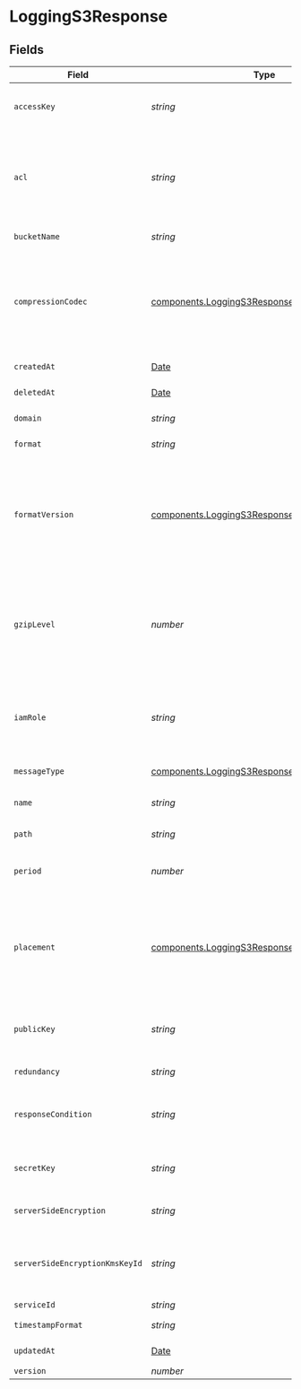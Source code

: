 # LoggingS3Response


## Fields

| Field                                                                                                                                                                                                                                                                            | Type                                                                                                                                                                                                                                                                             | Required                                                                                                                                                                                                                                                                         | Description                                                                                                                                                                                                                                                                      | Example                                                                                                                                                                                                                                                                          |
| -------------------------------------------------------------------------------------------------------------------------------------------------------------------------------------------------------------------------------------------------------------------------------- | -------------------------------------------------------------------------------------------------------------------------------------------------------------------------------------------------------------------------------------------------------------------------------- | -------------------------------------------------------------------------------------------------------------------------------------------------------------------------------------------------------------------------------------------------------------------------------- | -------------------------------------------------------------------------------------------------------------------------------------------------------------------------------------------------------------------------------------------------------------------------------- | -------------------------------------------------------------------------------------------------------------------------------------------------------------------------------------------------------------------------------------------------------------------------------- |
| `accessKey`                                                                                                                                                                                                                                                                      | *string*                                                                                                                                                                                                                                                                         | :heavy_minus_sign:                                                                                                                                                                                                                                                               | The access key for your S3 account. Not required if `iam_role` is provided.                                                                                                                                                                                                      |                                                                                                                                                                                                                                                                                  |
| `acl`                                                                                                                                                                                                                                                                            | *string*                                                                                                                                                                                                                                                                         | :heavy_minus_sign:                                                                                                                                                                                                                                                               | The access control list (ACL) specific request header. See the AWS documentation for [Access Control List (ACL) Specific Request Headers](https://docs.aws.amazon.com/AmazonS3/latest/API/mpUploadInitiate.html#initiate-mpu-acl-specific-request-headers) for more information. |                                                                                                                                                                                                                                                                                  |
| `bucketName`                                                                                                                                                                                                                                                                     | *string*                                                                                                                                                                                                                                                                         | :heavy_minus_sign:                                                                                                                                                                                                                                                               | The bucket name for S3 account.                                                                                                                                                                                                                                                  |                                                                                                                                                                                                                                                                                  |
| `compressionCodec`                                                                                                                                                                                                                                                               | [components.LoggingS3ResponseCompressionCodec](../../models/shared/loggings3responsecompressioncodec.md)                                                                                                                                                                         | :heavy_minus_sign:                                                                                                                                                                                                                                                               | The codec used for compressing your logs. Valid values are `zstd`, `snappy`, and `gzip`. Specifying both `compression_codec` and `gzip_level` in the same API request will result in an error.                                                                                   |                                                                                                                                                                                                                                                                                  |
| `createdAt`                                                                                                                                                                                                                                                                      | [Date](https://developer.mozilla.org/en-US/docs/Web/JavaScript/Reference/Global_Objects/Date)                                                                                                                                                                                    | :heavy_minus_sign:                                                                                                                                                                                                                                                               | Date and time in ISO 8601 format.                                                                                                                                                                                                                                                | 2020-04-09T18:14:30Z                                                                                                                                                                                                                                                             |
| `deletedAt`                                                                                                                                                                                                                                                                      | [Date](https://developer.mozilla.org/en-US/docs/Web/JavaScript/Reference/Global_Objects/Date)                                                                                                                                                                                    | :heavy_minus_sign:                                                                                                                                                                                                                                                               | Date and time in ISO 8601 format.                                                                                                                                                                                                                                                | 2020-04-09T18:14:30Z                                                                                                                                                                                                                                                             |
| `domain`                                                                                                                                                                                                                                                                         | *string*                                                                                                                                                                                                                                                                         | :heavy_minus_sign:                                                                                                                                                                                                                                                               | The domain of the Amazon S3 endpoint.                                                                                                                                                                                                                                            |                                                                                                                                                                                                                                                                                  |
| `format`                                                                                                                                                                                                                                                                         | *string*                                                                                                                                                                                                                                                                         | :heavy_minus_sign:                                                                                                                                                                                                                                                               | A Fastly [log format string](https://docs.fastly.com/en/guides/custom-log-formats).                                                                                                                                                                                              | %h %l %u %t "%r" %&gt;s %b                                                                                                                                                                                                                                                       |
| `formatVersion`                                                                                                                                                                                                                                                                  | [components.LoggingS3ResponseFormatVersion](../../models/shared/loggings3responseformatversion.md)                                                                                                                                                                               | :heavy_minus_sign:                                                                                                                                                                                                                                                               | The version of the custom logging format used for the configured endpoint. The logging call gets placed by default in `vcl_log` if `format_version` is set to `2` and in `vcl_deliver` if `format_version` is set to `1`.<br/>                                                   | 2                                                                                                                                                                                                                                                                                |
| `gzipLevel`                                                                                                                                                                                                                                                                      | *number*                                                                                                                                                                                                                                                                         | :heavy_minus_sign:                                                                                                                                                                                                                                                               | The level of gzip encoding when sending logs (default `0`, no compression). Specifying both `compression_codec` and `gzip_level` in the same API request will result in an error.                                                                                                | 0                                                                                                                                                                                                                                                                                |
| `iamRole`                                                                                                                                                                                                                                                                        | *string*                                                                                                                                                                                                                                                                         | :heavy_minus_sign:                                                                                                                                                                                                                                                               | The Amazon Resource Name (ARN) for the IAM role granting Fastly access to S3. Not required if `access_key` and `secret_key` are provided.                                                                                                                                        |                                                                                                                                                                                                                                                                                  |
| `messageType`                                                                                                                                                                                                                                                                    | [components.LoggingS3ResponseMessageType](../../models/shared/loggings3responsemessagetype.md)                                                                                                                                                                                   | :heavy_minus_sign:                                                                                                                                                                                                                                                               | How the message should be formatted.                                                                                                                                                                                                                                             | classic                                                                                                                                                                                                                                                                          |
| `name`                                                                                                                                                                                                                                                                           | *string*                                                                                                                                                                                                                                                                         | :heavy_minus_sign:                                                                                                                                                                                                                                                               | The name for the real-time logging configuration.                                                                                                                                                                                                                                | test-log-endpoint                                                                                                                                                                                                                                                                |
| `path`                                                                                                                                                                                                                                                                           | *string*                                                                                                                                                                                                                                                                         | :heavy_minus_sign:                                                                                                                                                                                                                                                               | The path to upload logs to.                                                                                                                                                                                                                                                      |                                                                                                                                                                                                                                                                                  |
| `period`                                                                                                                                                                                                                                                                         | *number*                                                                                                                                                                                                                                                                         | :heavy_minus_sign:                                                                                                                                                                                                                                                               | How frequently log files are finalized so they can be available for reading (in seconds).                                                                                                                                                                                        | 3600                                                                                                                                                                                                                                                                             |
| `placement`                                                                                                                                                                                                                                                                      | [components.LoggingS3ResponsePlacement](../../models/shared/loggings3responseplacement.md)                                                                                                                                                                                       | :heavy_minus_sign:                                                                                                                                                                                                                                                               | Where in the generated VCL the logging call should be placed. If not set, endpoints with `format_version` of 2 are placed in `vcl_log` and those with `format_version` of 1 are placed in `vcl_deliver`.<br/>                                                                    | null                                                                                                                                                                                                                                                                             |
| `publicKey`                                                                                                                                                                                                                                                                      | *string*                                                                                                                                                                                                                                                                         | :heavy_minus_sign:                                                                                                                                                                                                                                                               | A PGP public key that Fastly will use to encrypt your log files before writing them to disk.                                                                                                                                                                                     | -----BEGIN PRIVATE KEY-----<br/>...<br/>-----END PRIVATE KEY-----<br/>                                                                                                                                                                                                           |
| `redundancy`                                                                                                                                                                                                                                                                     | *string*                                                                                                                                                                                                                                                                         | :heavy_minus_sign:                                                                                                                                                                                                                                                               | The S3 redundancy level.                                                                                                                                                                                                                                                         |                                                                                                                                                                                                                                                                                  |
| `responseCondition`                                                                                                                                                                                                                                                              | *string*                                                                                                                                                                                                                                                                         | :heavy_minus_sign:                                                                                                                                                                                                                                                               | The name of an existing condition in the configured endpoint, or leave blank to always execute.                                                                                                                                                                                  | null                                                                                                                                                                                                                                                                             |
| `secretKey`                                                                                                                                                                                                                                                                      | *string*                                                                                                                                                                                                                                                                         | :heavy_minus_sign:                                                                                                                                                                                                                                                               | The secret key for your S3 account. Not required if `iam_role` is provided.                                                                                                                                                                                                      |                                                                                                                                                                                                                                                                                  |
| `serverSideEncryption`                                                                                                                                                                                                                                                           | *string*                                                                                                                                                                                                                                                                         | :heavy_minus_sign:                                                                                                                                                                                                                                                               | Set this to `AES256` or `aws:kms` to enable S3 Server Side Encryption.                                                                                                                                                                                                           |                                                                                                                                                                                                                                                                                  |
| `serverSideEncryptionKmsKeyId`                                                                                                                                                                                                                                                   | *string*                                                                                                                                                                                                                                                                         | :heavy_minus_sign:                                                                                                                                                                                                                                                               | Optional server-side KMS Key Id. Must be set if `server_side_encryption` is set to `aws:kms` or `AES256`.                                                                                                                                                                        |                                                                                                                                                                                                                                                                                  |
| `serviceId`                                                                                                                                                                                                                                                                      | *string*                                                                                                                                                                                                                                                                         | :heavy_minus_sign:                                                                                                                                                                                                                                                               | N/A                                                                                                                                                                                                                                                                              | SU1Z0isxPaozGVKXdv0eY                                                                                                                                                                                                                                                            |
| `timestampFormat`                                                                                                                                                                                                                                                                | *string*                                                                                                                                                                                                                                                                         | :heavy_minus_sign:                                                                                                                                                                                                                                                               | A timestamp format                                                                                                                                                                                                                                                               | %Y-%m-%dT%H:%M:%S.000                                                                                                                                                                                                                                                            |
| `updatedAt`                                                                                                                                                                                                                                                                      | [Date](https://developer.mozilla.org/en-US/docs/Web/JavaScript/Reference/Global_Objects/Date)                                                                                                                                                                                    | :heavy_minus_sign:                                                                                                                                                                                                                                                               | Date and time in ISO 8601 format.                                                                                                                                                                                                                                                | 2020-04-09T18:14:30Z                                                                                                                                                                                                                                                             |
| `version`                                                                                                                                                                                                                                                                        | *number*                                                                                                                                                                                                                                                                         | :heavy_minus_sign:                                                                                                                                                                                                                                                               | N/A                                                                                                                                                                                                                                                                              | 1                                                                                                                                                                                                                                                                                |
